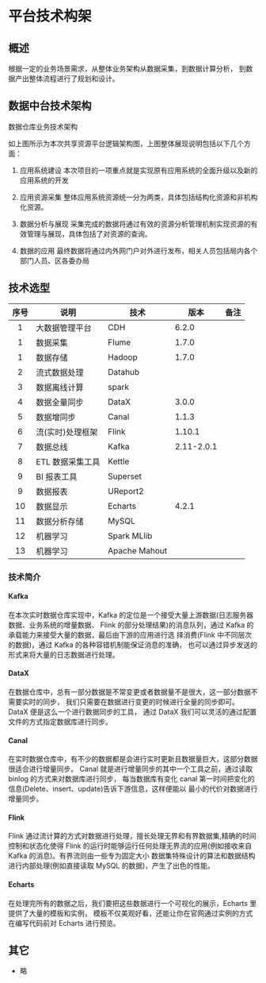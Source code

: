 # 平台技术构架

## 概述

根据一定的业务场景需求，从整体业务架构从数据采集，到数据计算分析，
到数据产出整体流程进行了规划和设计。

## 数据中台技术架构

数据仓库业务技术架构
<img :src="$withBase('/data/bus_arc_01.png')">

如上图所示为本次共享资源平台逻辑架构图，上图整体展现说明包括以下几个方面：

1. 应用系统建设
   本次项目的一项重点就是实现原有应用系统的全面升级以及新的应用系统的开发

2. 应用资源采集
   整体应用系统资源统一分为两类，具体包括结构化资源和非机构化资源。

3. 数据分析与展现
   采集完成的数据将通过有效的资源分析管理机制实现资源的有效管理与展现，具体包括了对资源的查询。

4. 数据的应用
   最终数据将通过内外网门户对外进行发布，相关人员包括局内各个部门人员、区各委办局

## 技术选型

| 序号 | 说明             | 技术          | 版本       | 备注 |
| :--: | ---------------- | ------------- | ---------- | ---- |
|  1   | 大数据管理平台   | CDH           | 6.2.0      |      |
|  1   | 数据采集         | Flume         | 1.7.0      |      |
|  1   | 数据存储         | Hadoop        | 1.7.0      |      |
|  2   | 流式数据处理     | Datahub       |            |      |
|  3   | 数据离线计算     | spark         |            |      |
|  4   | 数据全量同步     | DataX         | 3.0.0      |      |
|  5   | 数据增同步       | Canal         | 1.1.3      |      |
|  6   | 流(实时)处理框架 | Flink         | 1.10.1     |      |
|  7   | 数据总线         | Kafka         | 2.11-2.0.1 |      |
|  8   | ETL 数据采集工具 | Kettle        |            |      |
|  9   | BI 报表工具      | Superset      |            |      |
|  9   | 数据报表         | UReport2      |            |      |
|  10  | 数据显示         | Echarts       | 4.2.1      |      |
|  11  | 数据分析存储     | MySQL         |            |      |
|  12  | 机器学习         | Spark MLlib   |            |      |
|  13  | 机器学习         | Apache Mahout |            |      |

### 技术简介

#### Kafka

在本次实时数据仓库实现中，Kafka 的定位是一个接受大量上游数据(日志服务器数据、业务系统的增量数据、
Flink 的部分处理结果)的消息队列，通过 Kafka 的承载能力来接受大量的数据，最后由下游的应用进行选
择消费(Flink 中不同层次的数据)，通过 Kafka 的各种容错机制能保证消息的准确，
也可以通过异步发送的形式来将大量的日志数据进行处理。

#### DataX

在数据仓库中，总有一部分数据是不常变更或者数据量不是很大，这一部分数据不需要实时的同步，
我们只需要在数据进行变更的时候进行全量的同步即可。DataX 便是这么一个进行数据同步的工具，
通过 DataX 我们可以灵活的通过配置文件的方式指定数据库进行同步。

#### Canal

在实时数据仓库中，有不少的数据都是会进行实时更新且数据量巨大，这部分数据很适合进行增量同步。
Canal 就是进行增量同步的其中一个工具之前，通过读取 binlog 的方式来对数据库进行同步，
每当数据库有变化 canal 第一时间把变化的信息(Delete、insert、update)告诉下游信息，这样便能以
最小的代价对数据进行增量同步。

#### Flink

Flink 通过流计算的方式对数据进行处理，擅长处理无界和有界数据集,精确的时间控制和状态化使得 Flink
的运行时能够运行任何处理无界流的应用(例如接收来自 Kafka 的消息)。有界流则由一些专为固定大小
数据集特殊设计的算法和数据结构进行内部处理(例如直接读取 MySQL 的数据)，产生了出色的性能。

#### Echarts

在处理完所有的数据之后，我们要把这些数据进行一个可视化的展示，Echarts 里提供了大量的模板和实例，
模板不仅美观好看，还能让你在官网通过实例的方式在编写代码前对 Echarts 进行预览。

## 其它

- 略
